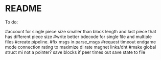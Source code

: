 # README #

To do:

#account for single piece size smaller than block length and last piece that has different piece size
#write better bdecode for single file and multiple files
#create pipeline.
#fix msgs in parse_msgs
#request timeout
endgame mode
connection rating to maximize dl rate
magnet links/dht
#make global struct mi not a pointer?
save blocks if peer times out
save state to file